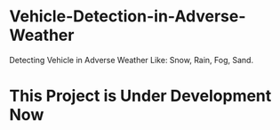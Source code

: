# Vehicle-Detection-in-Adverse-Weather
Detecting Vehicle in Adverse Weather Like: Snow, Rain, Fog, Sand.

<h1>This Project is Under Development Now</h1>
